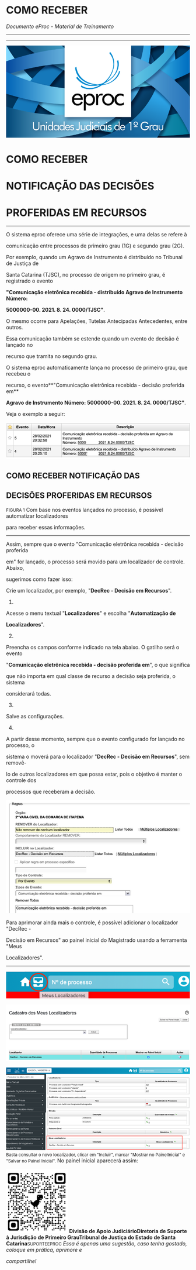 # COMO RECEBER

*Documento eProc - Material de Treinamento*

---

---

![Imagem Imagem_2238](imgs/Imagem_2238.png)

# COMO RECEBER

# NOTIFICAÇÃO DAS DECISÕES

# PROFERIDAS EM RECURSOS


---

O sistema eproc oferece uma série de integrações, e uma delas se refere à

comunicação entre processos de primeiro grau (1G) e segundo grau (2G).

Por exemplo, quando um Agravo de Instrumento é distribuído no Tribunal de Justiça de

Santa Catarina (TJSC), no processo de origem no primeiro grau, é registrado o evento

**"Comunicação eletrônica recebida - distribuído Agravo de Instrumento Número:**

**5000000-00. 2021. 8. 24. 0000/TJSC"**.

O mesmo ocorre para Apelações, Tutelas Antecipadas Antecedentes, entre outros.

Essa comunicação também se estende quando um evento de decisão é lançado no

recurso que tramita no segundo grau.

O sistema eproc automaticamente lança no processo de primeiro grau, que recebeu o

recurso, o evento**"Comunicação eletrônica recebida - decisão proferida em**

**Agravo de Instrumento Número: 5000000-00. 2021. 8. 24. 0000/TJSC"**.

Veja o exemplo a seguir:

![Imagem Imagem_3185](imgs/Imagem_3185.png)

## COMO RECEBER NOTIFICAÇÃO DAS

## DECISÕES PROFERIDAS EM RECURSOS
<small>FIGURA 1</small>
Com base nos eventos lançados no processo, é possível automatizar localizadores

para receber essas informações.


---

Assim, sempre que o evento "Comunicação eletrônica recebida - decisão proferida

em" for lançado, o processo será movido para um localizador de controle. Abaixo,

sugerimos como fazer isso:

Crie um localizador, por exemplo, "**DecRec - Decisão em Recursos**".

1.

Acesse o menu textual "**Localizadores**" e escolha "**Automatização de**

**Localizadores**".

2.

Preencha os campos conforme indicado na tela abaixo. O gatilho será o evento

"**Comunicação eletrônica recebida - decisão proferida em**", o que significa

que não importa em qual classe de recurso a decisão seja proferida, o sistema

considerará todas.

3.

Salve as configurações.

4.

A partir desse momento, sempre que o evento configurado for lançado no processo, o

sistema o moverá para o localizador "**DecRec - Decisão em Recursos**", sem removê-

lo de outros localizadores em que possa estar, pois o objetivo é manter o controle dos

processos que receberam a decisão.

![Imagem Imagem_3186](imgs/Imagem_3186.png)

Para aprimorar ainda mais o controle, é possível adicionar o localizador "DecRec -

Decisão em Recursos" ao painel inicial do Magistrado usando a ferramenta "Meus

Localizadores".


---

![Imagem Imagem_3187](imgs/Imagem_3187.png)

![Imagem Imagem_3188](imgs/Imagem_3188.png)

![Imagem Imagem_3189](imgs/Imagem_3189.png)
<small>Basta consultar o novo localizador, clicar em "Incluir", marcar "Mostrar no Painel</small><small>Inicial" e "Salvar no Painel Inicial".</small>
No painel inicial aparecerá assim:

![Imagem Imagem_2264](imgs/Imagem_2264.png)
**Divisão de Apoio Judiciário****Diretoria de Suporte à Jurisdição de Primeiro Grau****Tribunal de Justiça do Estado de Santa Catarina**<small>SUPORTE</small><small>EPROC</small>
*Essa é apenas uma sugestão, caso tenha gostado, coloque em prática, aprimore e*

*compartilhe!*
